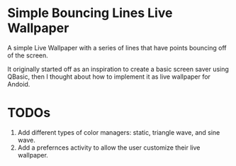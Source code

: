 Simple Bouncing Lines Live Wallpaper
====================================

A simple Live Wallpaper with a series of lines that have points bouncing off of the screen.

It originally started off as an inspiration to create a basic screen saver using QBasic, then I thought about how to implement it as live wallpaper for Andoid.

TODOs
=====
1. Add different types of color managers: static, triangle wave, and sine wave.
2. Add a prefernces activity to allow the user customize their live wallpaper.
